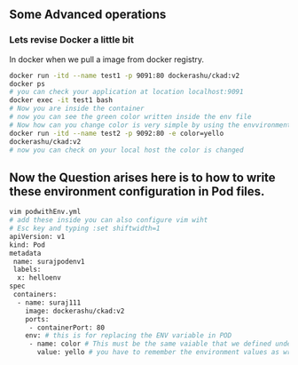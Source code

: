 ## Some Advanced operations

### Lets revise Docker a little bit

In docker when we pull a image from docker registry.
```bash 
docker run -itd --name test1 -p 9091:80 dockerashu/ckad:v2
docker ps 
# you can check your application at location localhost:9091
docker exec -it test1 bash
# Now you are inside the container 
# now you can see the green color written inside the env file 
# Now how can you change color is very simple by using the envvironment varibale
docker run -itd --name test2 -p 9092:80 -e color=yello
dockerashu/ckad:v2
# now you can check on your local host the color is changed 
```

## Now the Question arises here is to how to write these environment configuration in Pod files.<br /> 

```bash 
vim podwithEnv.yml
# add these inside you can also configure vim wiht 
# Esc key and typing :set shiftwidth=1
apiVersion: v1
kind: Pod
metadata
 name: surajpodenv1
 labels:
  x: helloenv
spec
 containers:
  - name: suraj111
    image: dockerashu/ckad:v2
    ports:
     - containerPort: 80
    env: # this is for replacing the ENV variable in POD
     - name: color # This must be the same vaiable that we defined under the docker keyword variable 
       value: yello # you have to remember the environment values as written in the container
```

